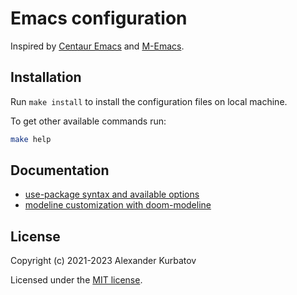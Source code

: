 # Emacs configuration
Inspired by [Centaur Emacs](https://github.com/seagle0128/.emacs.d) and [M-Emacs](https://github.com/MatthewZMD/.emacs.d).

## Installation
Run `make install` to install the configuration files on local machine.

To get other available commands run:
```bash
make help
```

## Documentation
* [use-package syntax and available options](https://github.com/jwiegley/use-package)
* [modeline customization with doom-modeline](https://github.com/seagle0128/doom-modeline)

## License
Copyright (c) 2021-2023 Alexander Kurbatov

Licensed under the [MIT license](LICENSE).

